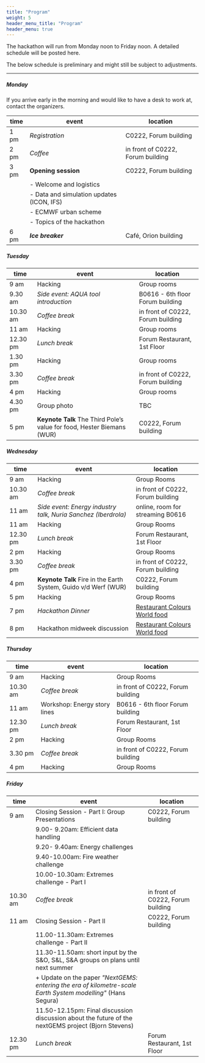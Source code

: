 ```yaml
---
title: "Program"
weight: 5
header_menu_title: "Program"
header_menu: true
---
```

The hackathon will run from Monday noon to Friday noon. A detailed schedule will be posted here. 

The below schedule is preliminary and might still be subject to adjustments.

----

##### Monday

If you arrive early in the morning and would like to have a desk to work at, contact the organizers.

| time | event | location |
| -------- | -------- | -------- |
| 1 pm   | *Registration*     | C0222, Forum building  |
| 2 pm   | *Coffee*     | in front of C0222, Forum building  |
| 3 pm     | **Opening session**  | C0222, Forum building |
| | - Welcome and logistics | |
| | - Data and simulation updates (ICON, IFS) | |
| | - ECMWF urban scheme | | 
| | - Topics of the hackathon | |
| 6 pm     | ***Ice breaker*** | Café, Orion building |

##### Tuesday
| time | event | location |
| -------- | -------- | -------- |
| 9 am     | Hacking     | Group rooms |
| 9.30 am  | *Side event: AQUA tool introduction* |  B0616 - 6th floor Forum building |  
| 10.30 am     | *Coffee break* | in front of C0222, Forum building |
| 11 am     | Hacking | Group rooms |
| 12.30 pm     | *Lunch break* | Forum Restaurant, 1st Floor |
| 1.30 pm     | Hacking  | Group rooms |
| 3.30 pm     | *Coffee break* |  in front of C0222, Forum building |
| 4 pm     | Hacking  | Group rooms |
| 4.30 pm | Group photo | TBC |
| 5 pm     | **Keynote Talk** The Third Pole’s value for food, Hester Biemans (WUR)| 	C0222, Forum building  |

##### Wednesday
| time | event | location |
| -------- | -------- | -------- |
| 9 am    | Hacking     | Group Rooms |
| 10.30 am     | *Coffee break* | in front of C0222, Forum building |
|11 am |*Side event: Energy industry talk, Nuria Sanchez (Iberdrola)* |online, room for streaming B0616|
| 11 am     | Hacking | Group Rooms |
| 12.30 pm     | *Lunch break* | Forum Restaurant, 1st Floor |
| 2 pm     | Hacking  | Group Rooms |
| 3.30 pm     | *Coffee break* | in front of C0222, Forum building |
| 4 pm     | **Keynote Talk** Fire in the Earth System, Guido v/d Werf (WUR)|  	C0222, Forum building |
| 5 pm | Hacking | Group Rooms |
| 7 pm     | *Hackathon Dinner* |  [Restaurant Colours World food](https://www.colorsworldfood.nl/)  |
| 8 pm  | Hackathon midweek discussion | [Restaurant Colours World food](https://www.colorsworldfood.nl/)  |

##### Thursday
| time | event | location |
| -------- | -------- | -------- |
| 9 am     | Hacking | Group Rooms |
| 10.30 am  | *Coffee break* | in front of C0222, Forum building |
| 11 am  | Workshop: Energy story lines  | B0616 - 6th floor Forum building |
| 12.30 pm     | *Lunch break* | Forum Restaurant, 1st Floor |
| 2 pm     | Hacking  | Group Rooms |
| 3.30 pm     | *Coffee break* | in front of C0222, Forum building |
| 4 pm     | Hacking | Group Rooms |

##### Friday
| time | event | location |
| -------- | -------- | -------- |
| 9 am     | Closing Session - Part I: Group Presentations | C0222, Forum building |
| | 9.00- 9.20am: Efficient data handling| |
| | 9.20- 9.40am: Energy challenges| |
| | 9.40-10.00am: Fire weather challenge||
| |10.00-10.30am: Extremes challenge - Part I|| 
| 10.30 am     | *Coffee break* | in front of C0222, Forum building |
| 11 am     | Closing Session - Part II | C0222, Forum building |
| |11.00-11.30am: Extremes challenge - Part II| |
| |11.30-11.50am: short input by the S&O, S&L, S&A groups on plans until next summer | |
||+ Update on the paper *"NextGEMS: entering the era of kilometre-scale Earth System modelling"* (Hans Segura)||
||11.50-12.15pm: Final discussion discussion about the future of the nextGEMS project (Bjorn Stevens) ||
| 12.30 pm     | *Lunch break* | Forum Restaurant, 1st Floor |
